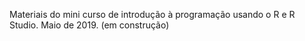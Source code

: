     
Materiais do mini curso de introdução à programação usando o R e R Studio. Maio de 2019.
(em construção)
